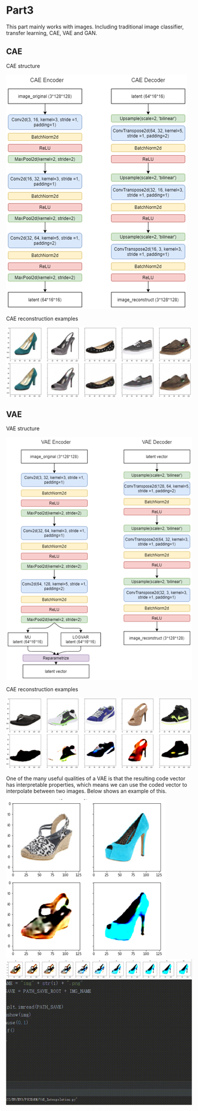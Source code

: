 # Part3
This part mainly works with images. Including traditional image classifier, transfer learning, CAE, VAE and GAN.
## CAE
CAE structure

![](https://github.com/GuoyaoShen/DeepLearningRepo/blob/master/part3/figs/CAE_structure.png "CAE Structure")

CAE reconstruction examples

![](https://github.com/GuoyaoShen/DeepLearningRepo/blob/master/part3/figs/CAE_reconstruction.png "CAE Reconstruction")
## VAE
VAE structure

![](https://github.com/GuoyaoShen/DeepLearningRepo/blob/master/part3/figs/VAE_structure.png "VAE Structure")

CAE reconstruction examples

![](https://github.com/GuoyaoShen/DeepLearningRepo/blob/master/part3/figs/VAE_reconstruction.png "VAE Reconstruction")

One of the many useful qualities of a VAE is that the resulting code vector has interpretable properties, which
means we can use the coded vector to interpolate between two images. Below shows an example of this.

![](https://github.com/GuoyaoShen/DeepLearningRepo/blob/master/part3/figs/VAE_interpolation_eg.png "VAE Interpolation original images")
![](https://github.com/GuoyaoShen/DeepLearningRepo/blob/master/part3/figs/VAE_interpolation.png "VAE Interpolation")
![demo](https://github.com/GuoyaoShen/DeepLearningRepo/blob/master/part3/figs/VAE-Reconstruction-Interpolation.gif "VAE Interpolation demo")
